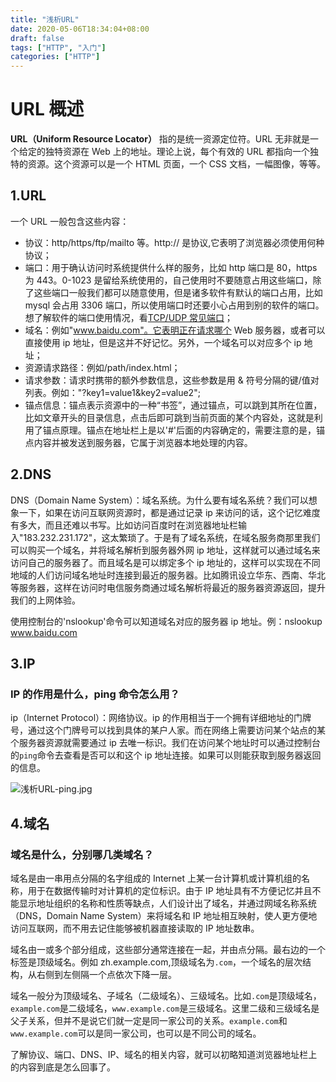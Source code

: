 ```yaml
---
title: "浅析URL"
date: 2020-05-06T18:34:04+08:00
draft: false
tags: ["HTTP", "入门"]
categories: ["HTTP"]
---
```


# URL 概述

**URL（Uniform Resource Locator）**
指的是统一资源定位符。URL 无非就是一个给定的独特资源在 Web 上的地址。理论上说，每个有效的 URL 都指向一个独特的资源。这个资源可以是一个 HTML 页面，一个 CSS 文档，一幅图像，等等。

## 1.URL

一个 URL 一般包含这些内容：

- 协议：http/https/ftp/mailto 等。http:// 是协议,它表明了浏览器必须使用何种协议；
- 端口：用于确认访问时系统提供什么样的服务，比如 http 端口是 80，https 为 443。0-1023 是留给系统使用的，自己使用时不要随意占用这些端口，除了这些端口一般我们都可以随意使用，但是诸多软件有默认的端口占用，比如 mysql 会占用 3306 端口，所以使用端口时还要小心占用到别的软件的端口。想了解软件的端口使用情况，看[TCP/UDP 常见端口](https://tool.oschina.net/commons?type=7)；
- 域名：例如"www.baidu.com"。它表明正在请求哪个 Web 服务器，或者可以直接使用 ip 地址，但是这并不好记忆。另外，一个域名可以对应多个 ip 地址；
- 资源请求路径：例如/path/index.html；
- 请求参数：请求时携带的额外参数信息，这些参数是用 & 符号分隔的键/值对列表。例如："?key1=value1&key2=value2";
- 锚点信息：锚点表示资源中的一种“书签”，通过锚点，可以跳到其所在位置，比如文章开头的目录信息，点击后即可跳到当前页面的某个内容处，这就是利用了锚点原理。锚点在地址栏上是以'#'后面的内容确定的，需要注意的是，锚点内容并被发送到服务器，它属于浏览器本地处理的内容。

## 2.DNS

DNS（Domain Name System）：域名系统。为什么要有域名系统？我们可以想象一下，如果在访问互联网资源时，都是通过记录 ip 来访问的话，这个记忆难度有多大，而且还难以书写。比如访问百度时在浏览器地址栏输入"183.232.231.172"，这太繁琐了。于是有了域名系统，在域名服务商那里我们可以购买一个域名，并将域名解析到服务器外网 ip 地址，这样就可以通过域名来访问自己的服务器了。而且域名是可以绑定多个 ip 地址的，这样可以实现在不同地域的人们访问域名地址时连接到最近的服务器。比如腾讯设立华东、西南、华北等服务器，这样在访问时电信服务商通过域名解析将最近的服务器资源返回，提升我们的上网体验。

使用控制台的'nslookup'命令可以知道域名对应的服务器 ip 地址。例：nslookup www.baidu.com

## 3.IP

### IP 的作用是什么，ping 命令怎么用？

ip（Internet Protocol）：网络协议。ip 的作用相当于一个拥有详细地址的门牌号，通过这个门牌号可以找到具体的某户人家。而在网络上需要访问某个站点的某个服务器资源就需要通过 ip 去唯一标识。我们在访问某个地址时可以通过控制台的`ping`命令去查看是否可以和这个 ip 地址连接。如果可以则能获取到服务器返回的信息。

![浅析URL-ping.jpg](https://i.loli.net/2020/05/06/ZkMrcYBQxEsf9Dp.jpg)

## 4.域名

### 域名是什么，分别哪几类域名？

域名是由一串用点分隔的名字组成的 Internet 上某一台计算机或计算机组的名称，用于在数据传输时对计算机的定位标识。由于 IP 地址具有不方便记忆并且不能显示地址组织的名称和性质等缺点，人们设计出了域名，并通过网域名称系统（DNS，Domain Name System）来将域名和 IP 地址相互映射，使人更方便地访问互联网，而不用去记住能够被机器直接读取的 IP 地址数串。

域名由一或多个部分组成，这些部分通常连接在一起，并由点分隔。最右边的一个标签是顶级域名。例如 zh.example.com,顶级域名为`.com`，一个域名的层次结构，从右侧到左侧隔一个点依次下降一层。

域名一般分为顶级域名、子域名（二级域名）、三级域名。比如`.com`是顶级域名，`example.com`是二级域名，`www.example.com`是三级域名。这里二级和三级域名是父子关系，但并不是说它们就一定是同一家公司的关系。`example.com`和`www.example.com`可以是同一家公司，也可以是不同公司的域名。

了解协议、端口、DNS、IP、域名的相关内容，就可以初略知道浏览器地址栏上的内容到底是怎么回事了。
